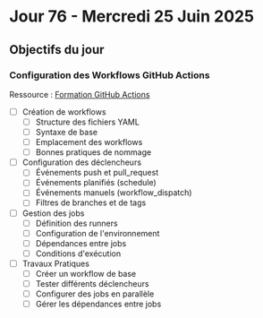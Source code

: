 # Jour 76 - Mercredi 25 Juin 2025

## Objectifs du jour

### Configuration des Workflows GitHub Actions

Ressource : [Formation GitHub Actions](https://github.com/HachemiH/formation-github-actions)

- [ ] Création de workflows
  - [ ] Structure des fichiers YAML
  - [ ] Syntaxe de base
  - [ ] Emplacement des workflows
  - [ ] Bonnes pratiques de nommage

- [ ] Configuration des déclencheurs
  - [ ] Événements push et pull_request
  - [ ] Événements planifiés (schedule)
  - [ ] Événements manuels (workflow_dispatch)
  - [ ] Filtres de branches et de tags

- [ ] Gestion des jobs
  - [ ] Définition des runners
  - [ ] Configuration de l'environnement
  - [ ] Dépendances entre jobs
  - [ ] Conditions d'exécution

- [ ] Travaux Pratiques
  - [ ] Créer un workflow de base
  - [ ] Tester différents déclencheurs
  - [ ] Configurer des jobs en parallèle
  - [ ] Gérer les dépendances entre jobs 